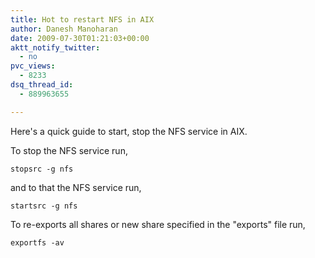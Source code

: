 ```yaml
---
title: Hot to restart NFS in AIX
author: Danesh Manoharan
date: 2009-07-30T01:21:03+00:00
aktt_notify_twitter:
  - no
pvc_views:
  - 8233
dsq_thread_id:
  - 889963655

---
```

Here's a quick guide to start, stop the NFS service in AIX.

To stop the NFS service run,

`stopsrc -g nfs`

and to that the NFS service run,

`startsrc -g nfs`

To re-exports all shares or new share specified in the "exports" file run,

`exportfs -av`